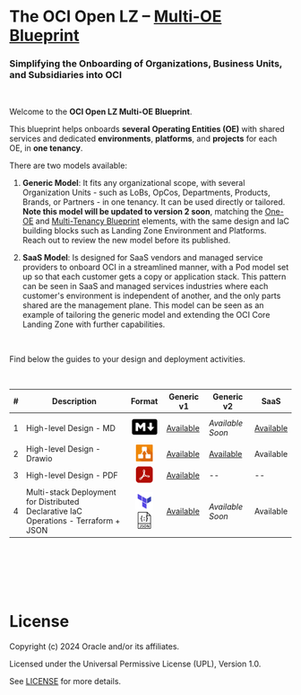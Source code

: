 # **The OCI Open LZ &ndash; [Multi-OE Blueprint](#)**

### Simplifying the Onboarding of Organizations, Business Units, and Subsidiaries into OCI

&nbsp; 

Welcome to the **OCI Open LZ Multi-OE Blueprint**. 

This blueprint helps onboards **several** **Operating Entities (OE)** with shared services and dedicated **environments**, **platforms**, and **projects** for each OE, in **one tenancy**. 

There are two models available:
1. **Generic Model**: It fits any organizational scope, with several Organization Units - such as LoBs, OpCos, Departments, Products, Brands, or Partners - in one tenancy. It can be used directly or tailored. **Note this model will be updated to version 2 soon**, matching the [One-OE](/blueprints/one-oe/runtime/) and [Multi-Tenancy Blueprint](/blueprints/multi-tenancy/readme.md) elements, with the same design and IaC building blocks such as Landing Zone Environment and Platforms. Reach out to review the new model before its published. 
   
2. **SaaS Model**: Is designed for SaaS vendors and managed service providers to onboard OCI in a streamlined manner, with a Pod model set up so that each customer gets a copy or application stack.  This pattern can be seen in SaaS and managed services industries where each customer's environment is independent of another, and the only parts shared are the management plane. This model can be seen as an example of tailoring the generic model and extending the OCI Core Landing Zone with further capabilities.

&nbsp; 

Find below the guides to your design and deployment activities.

&nbsp;

| # | Description | Format   | Generic v1 | Generic v2 | SaaS  
|---|---|:-:|---|---|---|
| 1 | High-level Design - MD | <img src="../../commons/images/icon_md.jpg" width="45">  |  [Available](/blueprints/multi-oe/generic_v1/design/readme.md) | *Available Soon* | [Available](/blueprints/multi-oe/saas/design/readme.md)
| 2 | High-level Design - Drawio | <img src="../../commons/images/icon_drawio.jpg" width="30"> | [Available](/blueprints/multi-oe/generic_v1/design/OCI_Open_LZ_Multi-OE-Blueprint.drawio) | [Available](/blueprints/multi-oe/generic_v2/design/OCI_Open_LZ_Multi-OE-Blueprint.drawio) | Available |
| 3 | High-level Design - PDF | <img src="../../commons/images/icon_pdf.jpg" width="30"> | [Available](/blueprints/multi-oe/design/OCI_Open_LZ_Multi-OE-Blueprint.pdf) | -- | --
| 4 |  Multi-stack Deployment for Distributed Declarative IaC Operations - Terraform + JSON | <img src="../../commons/images/icon_terraform.jpg" width="32"><img src="../../commons/images/icon_json.jpg" width="30"> | [Available](/blueprints/multi-oe/generic_v1/runtime/readme.md) | *Available Soon* | Available



&nbsp; 



&nbsp; 

&nbsp; 

# License

Copyright (c) 2024 Oracle and/or its affiliates.

Licensed under the Universal Permissive License (UPL), Version 1.0.

See [LICENSE](/LICENSE.txt) for more details.
